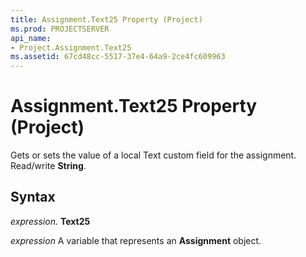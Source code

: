 ```yaml
---
title: Assignment.Text25 Property (Project)
ms.prod: PROJECTSERVER
api_name:
- Project.Assignment.Text25
ms.assetid: 67cd48cc-5517-37e4-64a9-2ce4fc609963
---
```



# Assignment.Text25 Property (Project)

Gets or sets the value of a local Text custom field for the assignment. Read/write  **String**.


## Syntax

 _expression_. **Text25**

 _expression_ A variable that represents an **Assignment** object.


